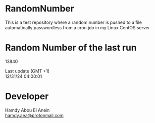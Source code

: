 # RandomNumber    
This is a test repository where a random number is pushed to a file automatically passwordless from a cron job in my Linux CentOS server    
# Random Number of the last run   
13840
      
Last update (GMT +1)    
12/31/24 04:00:01
# Developer    
Hamdy Abou El Anein   
hamdy.aea@protonmail.com
